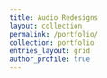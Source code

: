 ```yaml
---
title: Audio Redesigns
layout: collection
permalink: /portfolio/
collection: portfolio
entries_layout: grid
author_profile: true
---
```

